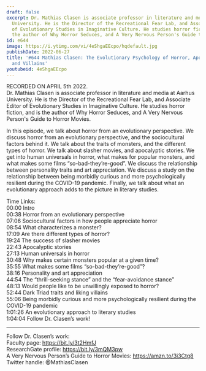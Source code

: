 ```yaml
---
draft: false
excerpt: Dr. Mathias Clasen is associate professor in literature and media at Aarhus
  University. He is the Director of the Recreational Fear Lab, and Associate Editor
  of Evolutionary Studies in Imaginative Culture. He studies horror fiction, and is
  the author of Why Horror Seduces, and A Very Nervous Person's Guide to Horror Movies.
id: e644
image: https://i.ytimg.com/vi/4eShgaEEcpo/hqdefault.jpg
publishDate: 2022-06-27
title: '#644 Mathias Clasen: The Evolutionary Psychology of Horror, Apocalyptic Stories,
  and Villains'
youtubeid: 4eShgaEEcpo
---
```

RECORDED ON APRIL 5th 2022.  
Dr. Mathias Clasen is associate professor in literature and media at Aarhus University. He is the Director of the Recreational Fear Lab, and Associate Editor of Evolutionary Studies in Imaginative Culture. He studies horror fiction, and is the author of Why Horror Seduces, and A Very Nervous Person's Guide to Horror Movies.

In this episode, we talk about horror from an evolutionary perspective. We discuss horror from an evolutionary perspective, and the sociocultural factors behind it. We talk about the traits of monsters, and the different types of horror. We talk about slasher movies, and apocalyptic stories. We get into human universals in horror, what makes for popular monsters, and what makes some films “so-bad-they’re-good”. We discuss the relationship between personality traits and art appreciation. We discuss a study on the relationship between being morbidly curious and more psychologically resilient during the COVID-19 pandemic. Finally, we talk about what an evolutionary approach adds to the picture in literary studies.

Time Links:  
00:00 Intro  
00:38  Horror from an evolutionary perspective  
07:06  Sociocultural factors in how people appreciate horror  
08:54  What characterizes a monster?  
17:09  Are there different types of horror?  
19:24  The success of slasher movies  
22:43  Apocalyptic stories  
27:13  Human universals in horror  
30:48  Why makes certain monsters popular at a given time?  
35:55  What makes some films “so-bad-they’re-good”?  
38:16  Personality and art appreciation  
44:54  The “thrill-seeking stance” and the “fear-avoidance stance”  
48:13  Would people like to be unwillingly exposed to horror?  
52:44  Dark Triad traits and liking villains  
55:06  Being morbidly curious and more psychologically resilient during the COVID-19 pandemic  
1:01:26  An evolutionary approach to literary studies  
1:04:04  Follow Dr. Clasen’s work!

---

Follow Dr. Clasen’s work:  
Faculty page: https://bit.ly/3t2HmfJ  
ResearchGate profile: https://bit.ly/3mQM3pw  
A Very Nervous Person’s Guide to Horror Movies: https://amzn.to/3i3Ctg8  
Twitter handle: @MathiasClasen
